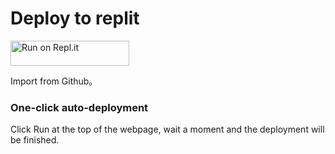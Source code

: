 # Deploy to replit

<a href="https://replit.com/">
  <img alt="Run on Repl.it" src="https://repl.it/badge/github/andbruibm/reader-replit" style="height: 40px; width: 190px;" />
</a>

Import from Github。

### One-click auto-deployment

Click Run at the top of the webpage, wait a moment and the deployment will be finished.
